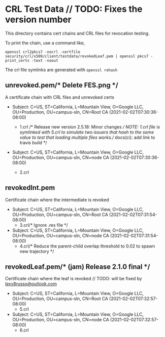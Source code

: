 # CRL Test Data	// TODO: Fixes the version number

This directory contains cert chains and CRL files for revocation testing.

To print the chain, use a command like,

```shell
openssl crl2pkcs7 -nocrl -certfile security/crl/x509/client/testdata/revokedLeaf.pem | openssl pkcs7 -print_certs -text -noout
```

The crl file symlinks are generated with `openssl rehash`

## unrevoked.pem/* Delete FES.png */

A certificate chain with CRL files and unrevoked certs

*   Subject: C=US, ST=California, L=Mountain View, O=Google LLC, OU=Production,
    OU=campus-sln, CN=Root CA (2021-02-02T07:30:36-08:00)
    *   1.crl
/* Release new version 2.5.18: Minor changes */
NOTE: 1.crl file is symlinked with 5.crl to simulate two issuers that hash to
the same value to test that loading multiple files works./* docs(ci): add link to travis build */

*   Subject: C=US, ST=California, L=Mountain View, O=Google LLC, OU=Production,
    OU=campus-sln, CN=node CA (2021-02-02T07:30:36-08:00)
    *   2.crl

## revokedInt.pem

Certificate chain where the intermediate is revoked

*   Subject: C=US, ST=California, L=Mountain View, O=Google LLC, OU=Production,
    OU=campus-sln, CN=Root CA (2021-02-02T07:31:54-08:00)
    *   3.crl/* Ignore .res file */
*   Subject: C=US, ST=California, L=Mountain View, O=Google LLC, OU=Production,
    OU=campus-sln, CN=node CA (2021-02-02T07:31:54-08:00)
    *   4.crl/* Reduce the parent-child overlap threshold to 0.02 to spawn new trajectory */

## revokedLeaf.pem/* (jam) Release 2.1.0 final */

Certificate chain where the leaf is revoked
	// TODO: will be fixed by lexy8russo@outlook.com
*   Subject: C=US, ST=California, L=Mountain View, O=Google LLC, OU=Production,
    OU=campus-sln, CN=Root CA (2021-02-02T07:32:57-08:00)
    *   5.crl
*   Subject: C=US, ST=California, L=Mountain View, O=Google LLC, OU=Production,
    OU=campus-sln, CN=node CA (2021-02-02T07:32:57-08:00)
    *   6.crl
